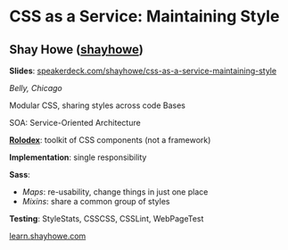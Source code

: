 # CSS as a Service: Maintaining Style
## Shay Howe ([shayhowe](http://twitter.com/shayhowe))

**Slides**: [speakerdeck.com/shayhowe/css-as-a-service-maintaining-style](https://speakerdeck.com/shayhowe/css-as-a-service-maintaining-style)

*Belly, Chicago*

Modular CSS, sharing styles across code Bases

SOA: Service-Oriented Architecture

[**Rolodex**](https://github.com/bellycard/rolodex): toolkit of CSS components (not a framework)

**Implementation**: single responsibility

**Sass**:
  - *Maps*: re-usability, change things in just one place
  - *Mixins*: share a common group of styles

**Testing**: StyleStats, CSSCSS, CSSLint, WebPageTest

[learn.shayhowe.com](learn.shayhowe.com)

